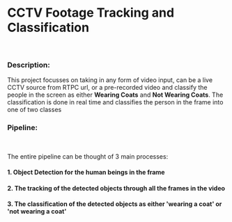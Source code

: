 <h1> CCTV Footage Tracking and Classification</h1> <br>

<h3> Description: </h3> 
<p> This project focusses on taking in any form of video input, can be a live CCTV source from RTPC url, or a pre-recorded video and classify the people in the screen as either <b>Wearing Coats</b> and <b>Not Wearing Coats</b>. The classification is done in real time and classifies the person in the frame into one of two classes </p>

<h3> Pipeline: </h3><br>
<p> The entire pipeline can be thought of 3 main processes: <br> <h4>1. Object Detection for the human beings in the frame </h4> <h4>2. The tracking of the detected objects through all the frames in the video</h4><h4>3. The classification of the detected objects as either 'wearing a coat' or 'not wearing a coat' </h4></p><br><br>


